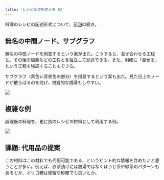 ```yaml
---
title: 'レシピ記述形式メモ #2'
---
```

料理のレシピの記述形式について、[前回](https://r7kamura.com/articles/2022-05-13-mermaid-recipe-memo)の続き。

無名の中間ノード、サブグラフ
--------------

無名の中間ノードを用意するという案が出た。こうすると、混ぜ合わせる工程と、その後の加熱などの工程とを独立して記述できる。また、明確に「混ぜる」という工程を強調することもできる。

サブグラフ（黄色い背景色の部分）を用意するという案も出た。見た目上のノードが散らばるのを防げ、視覚的な誘導もしやすい。

![](https://lh4.googleusercontent.com/6BQPEG2uHW_rC0IkSPiJ-3vC7KUo-hRtUbje8E5l9YmZ__QOCvNZgoTe94HymTfx5Hqq3SSnXFe4Vb3aHgFH_nLMWe5cqZG7y1hDQ7T96IVONhL_jYT8666kARCYM8s_Ul2MERwhmlfvMTEa9Z0TXGuBF7yeFnuQLcFFrh9cyenRzk6UqTEO8uj9)

複雑な例
----

調理後の料理を、更に別のレシピの材料として利用する例。

![](https://lh5.googleusercontent.com/HGMgitcPHOhRmuPjXIq-Fi2kuIu6zVJs23dmHLvfeTdxVn1C83mu3ZBVRA9UJluQWyDGUnA_2KYuIHz7e4fvWIHMBEd7H2yVOsFp9Xauuj4mnp96ySwYAkjoMfIOS-YW1u8NFPr_MIKIdv8IM8kwUCK8HM5tfDDPMSGwJe2xFBiaW3IKxJOjhvzC)

課題: 代用品の提案
----------

この材料はこの材料でも代用可能である、というヒント的な情報を含めたいと思うことが多い。例えば、お茶漬けには熱湯ではなくほうじ茶や緑茶のパターンもあるとか、オリゴ糖は蜂蜜や砂糖でも良いとか。
